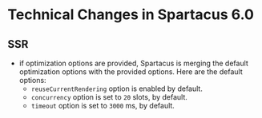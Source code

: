 # Technical Changes in Spartacus 6.0

## SSR

- if optimization options are provided, Spartacus is merging the default optimization options with the provided options. Here are the default options:
  - `reuseCurrentRendering` option is enabled by default.
  - `concurrency` option is set to `20` slots, by default.
  - `timeout` option is set to `3000` ms, by default.
